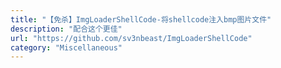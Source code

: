```yaml
---
title: "【免杀】ImgLoaderShellCode-将shellcode注入bmp图片文件"
description: "配合这个更佳"
url: "https://github.com/sv3nbeast/ImgLoaderShellCode"
category: "Miscellaneous"
---
```

